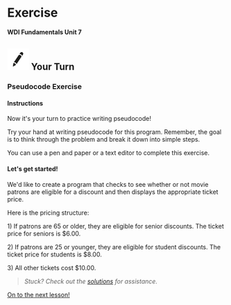 # Exercise

**WDI Fundamentals Unit 7**

## ![Your Turn](../../.gitbook/assets/exercise.png) Your Turn

### Pseudocode Exercise

#### Instructions

Now it's your turn to practice writing pseudocode!

Try your hand at writing pseudocode for this program. Remember, the goal is to think through the problem and break it down into simple steps.

You can use a pen and paper or a text editor to complete this exercise.

#### Let's get started!

We'd like to create a program that checks to see whether or not movie patrons are eligible for a discount and then displays the appropriate ticket price.

Here is the pricing structure:

1\) If patrons are 65 or older, they are eligible for senior discounts. The ticket price for seniors is $6.00.

2\) If patrons are 25 or younger, they are eligible for student discounts. The ticket price for students is $8.00.

3\) All other tickets cost $10.00.

> _Stuck? Check out the_ [_solutions_](../../exercise-solutions.md) _for assistance._

[On to the next lesson!](../data-types/)

